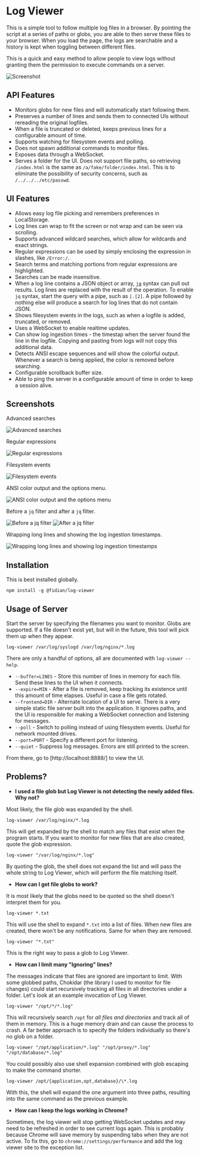 # Log Viewer

This is a simple tool to follow multiple log files in a browser. By pointing the script at a series of paths or globs, you are able to then serve these files to your browser. When you load the page, the logs are searchable and a history is kept when toggling between different files.

This is a quick and easy method to allow people to view logs without granting them the permission to execute commands on a server.

![Screenshot](images/screenshot.png)

## API Features

* Monitors globs for new files and will automatically start following them.
* Preserves a number of lines and sends them to connected UIs without rereading the original logfiles.
* When a file is truncated or deleted, keeps previous lines for a configurable amount of time.
* Supports watching for filesystem events and polling.
* Does not spawn additional commands to monitor files.
* Exposes data through a WebSocket.
* Serves a folder for the UI. Does not support file paths, so retrieving `/index.html` is the same as `/a/fake/folder/index.html`. This is to eliminate the possibility of security concerns, such as `/../../../etc/passwd`.

## UI Features

* Allows easy log file picking and remembers preferences in LocalStorage.
* Log lines can wrap to fit the screen or not wrap and can be seen via scrolling.
* Supports advanced wildcard searches, which allow for wildcards and exact strings.
* Regular expressions can be used by simply enclosing the expression in slashes, like `/Error:/`.
* Search terms and matching portions from regular expressions are highlighted.
* Searches can be made insensitive.
* When a log line contains a JSON object or array, [`jq`](https://jqlang.github.io/jq/manual/) syntax can pull out results. Log lines are replaced with the result of the operation. To enable `jq` syntax, start the query with a pipe, such as `|.[2]`. A pipe followed by nothing else will produce a search for log lines that do not contain JSON.
* Shows filesystem events in the logs, such as when a logfile is added, truncated, or removed.
* Uses a WebSocket to enable realtime updates.
* Can show log ingestion times - the timestap when the server found the line in the logfile. Copying and pasting from logs will not copy this additional data.
* Detects ANSI escape sequences and will show the colorful output. Whenever a search is being applied, the color is removed before searching.
* Configurable scrollback buffer size.
* Able to ping the server in a configurable amount of time in order to keep a session alive.

## Screenshots

Advanced searches

![Advanced searches](images/advanced-searches.png)

Regular expressions

![Regular expressions](images/regexp.png)

Filesystem events

![Filesystem events](images/events.png)

ANSI color output and the options menu.

![ANSI color output and the options menu](images/ansi-and-options.png)

Before a `jq` filter and after a `jq` filter.

![Before a jq filter](images/before-jq.png) ![After a jq filter](images/after-jq.png)

Wrapping long lines and showing the log ingestion timestamps.

![Wrapping long lines and showing log ingestion timestamps](images/wrap-and-timestamp.png)

## Installation

This is best installed globally.

    npm install -g @fidian/log-viewer

## Usage of Server

Start the server by specifying the filenames you want to monitor. Globs are supported. If a file doesn't exist yet, but will in the future, this tool will pick them up when they appear.

    log-viewer /var/log/syslogd /var/log/nginx/*.log

There are only a handful of options, all are documented with `log-viewer --help`.

* `--buffer=LINES` - Store this number of lines in memory for each file. Send these lines to the UI when it connects.
* `--expire=MIN` - After a file is removed, keep tracking its existence until this amount of time elapses. Useful in case a file gets rotated.
* `--frontend=DIR` - Alternate location of a UI to serve. There is a very simple static file server built into the application. It ignores paths, and the UI is responsible for making a WebSocket connection and listening for messages.
* `--poll` - Switch to polling instead of using filesystem events. Useful for network mounted drives.
* `--port=PORT` - Specify a different port for listening.
* `--quiet` - Suppress log messages. Errors are still printed to the screen.

From there, go to [http://localhost:8888/] to view the UI.

## Problems?

* **I used a file glob but Log Viewer is not detecting the newly added files. Why not?**

Most likely, the file glob was expanded by the shell.

    log-viewer /var/log/nginx/*.log

This will get expanded by the shell to match any files that exist when the program starts. If you want to monitor for new files that are also created, quote the glob expression.

    log-viewer "/var/log/nginx/*.log"

By quoting the glob, the shell does not expand the list and will pass the whole string to Log Viewer, which will perform the file matching itself.

* **How can I get file globs to work?**

It is most likely that the globs need to be quoted so the shell doesn't interpret them for you.

    log-viewer *.txt

This will use the shell to expand `*.txt` into a list of files. When new files are created, there won't be any notifications. Same for when they are removed.

    log-viewer "*.txt"

This is the right way to pass a glob to Log Viewer.

* **How can I limit many "Ignoring" lines?**

The messages indicate that files are ignored are important to limit. With some globbed paths, Chokidar (the library I used to monitor for file changes) could start recursively tracking all files in all directories under a folder. Let's look at an example invocation of Log Viewer.

    log-viewer "/opt/*/*.log"

This will recursively search `/opt` for *all files and directories* and track all of them in memory. This is a huge memory drain and can cause the process to crash. A far better approach is to specify the folders individually so there's no glob on a folder.

    log-viewer "/opt/application/*.log" "/opt/proxy/*.log" "/opt/database/*.log"

You could possibly also use shell expansion combined with glob escaping to make the command shorter.

    log-viewer /opt/{application,opt,database}/\*.log

With this, the shell will expand the one argument into three paths, resulting into the same command as the previous example.

* **How can I keep the logs working in Chrome?**

Sometimes, the log viewer will stop getting WebSocket updates and may need to be refreshed in order to see current logs again. This is probably because Chrome will save memory by suspending tabs when they are not active. To fix this, go to `chrome://settings/performance` and add the log viewer site to the exception list.

